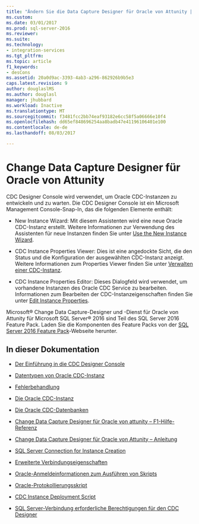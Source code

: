 ```yaml
---
title: "Ändern Sie die Data Capture Designer für Oracle von Attunity | Microsoft Docs"
ms.custom: 
ms.date: 03/01/2017
ms.prod: sql-server-2016
ms.reviewer: 
ms.suite: 
ms.technology:
- integration-services
ms.tgt_pltfrm: 
ms.topic: article
f1_keywords:
- desCons
ms.assetid: 20a0d9ac-3393-4ab3-a296-862926b9b5e3
caps.latest.revision: 9
author: douglaslMS
ms.author: douglasl
manager: jhubbard
ms.workload: Inactive
ms.translationtype: MT
ms.sourcegitcommit: f3481fcc2bb74eaf93182e6cc58f5a06666e10f4
ms.openlocfilehash: dd65ef848696254aa8badb47e41196106401e100
ms.contentlocale: de-de
ms.lasthandoff: 08/03/2017

---
```

# <a name="change-data-capture-designer-for-oracle-by-attunity"></a>Change Data Capture Designer für Oracle von Attunity
  CDC Designer Console wird verwendet, um Oracle CDC-Instanzen zu entwickeln und zu warten. Die CDC Designer Console ist ein Microsoft Management Console-Snap-In, das die folgenden Elemente enthält:  
  
-   New Instance Wizard: Mit diesem Assistenten wird eine neue Oracle CDC-Instanz erstellt. Weitere Informationen zur Verwendung des Assistenten für neue Instanzen finden Sie unter [Use the New Instance Wizard](../../integration-services/change-data-capture/use-the-new-instance-wizard.md).  
  
-   CDC Instance Properties Viewer: Dies ist eine angedockte Sicht, die den Status und die Konfiguration der ausgewählten CDC-Instanz anzeigt. Weitere Informationen zum Properties Viewer finden Sie unter [Verwalten einer CDC-Instanz](../../integration-services/change-data-capture/how-to-manage-a-cdc-instance.md).  
  
-   CDC Instance Properties Editor: Dieses Dialogfeld wird verwendet, um vorhandene Instanzen des Oracle CDC Service zu bearbeiten. Informationen zum Bearbeiten der CDC-Instanzeigenschaften finden Sie unter [Edit Instance Properties](../../integration-services/change-data-capture/edit-instance-properties.md).  
  
 Microsoft® Change Data Capture-Designer und -Dienst für Oracle von Attunity für Microsoft SQL Server® 2016 sind Teil des SQL Server 2016 Feature Pack. Laden Sie die Komponenten des Feature Packs von der [SQL Server 2016 Feature Pack](http://go.microsoft.com/fwlink/?LinkId=746297)-Webseite herunter.  
  
## <a name="in-this-documentation"></a>In dieser Dokumentation  
  
-   [Der Einführung in die CDC Designer Console](../../integration-services/change-data-capture/the-cdc-designer-console-introduction.md)  
  
-   [Datentypen von Oracle CDC-Instanz](../../integration-services/change-data-capture/oracle-cdc-instance-data-types.md)  
  
-   [Fehlerbehandlung](../../integration-services/change-data-capture/error-handling.md)  
  
-   [Die Oracle CDC-Instanz](../../integration-services/change-data-capture/the-oracle-cdc-instance.md)  
  
-   [Die Oracle CDC-Datenbanken](../../integration-services/change-data-capture/the-oracle-cdc-databases.md)  
  
-   [Change Data Capture Designer für Oracle von attunity – F1-Hilfe-Referenz](../../integration-services/change-data-capture/change-data-capture-designer-for-oracle-by-attunity-f1-help-reference.md)  
  
-   [Change Data Capture Designer für Oracle von Attunity – Anleitung](../../integration-services/change-data-capture/change-data-capture-designer-for-oracle-by-attunity-how-to-guide.md)  
  
-   [SQL Server Connection for Instance Creation](../../integration-services/change-data-capture/sql-server-connection-for-instance-creation.md)  
  
-   [Erweiterte Verbindungseigenschaften](../../integration-services/change-data-capture/advanced-connection-properties.md)  
  
-   [Oracle-Anmeldeinformationen zum Ausführen von Skripts](../../integration-services/change-data-capture/oracle-credentials-for-running-script.md)  
  
-   [Oracle-Protokollierungsskript](../../integration-services/change-data-capture/oracle-supplemental-logging-script.md)  
  
-   [CDC Instance Deployment Script](../../integration-services/change-data-capture/cdc-instance-deployment-script.md)  
  
-   [SQL Server-Verbindung erforderliche Berechtigungen für den CDC Designer](../../integration-services/change-data-capture/sql-server-connection-required-permissions-for-the-cdc-designer.md)  
  
  

